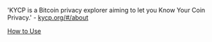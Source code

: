'KYCP is a Bitcoin privacy explorer aiming to let you Know Your Coin Privacy.' - [kycp.org/#/about](https://www.kycp.org/#/about)

[How to Use](https://link.medium.com/uJqIJ0F4WY)
